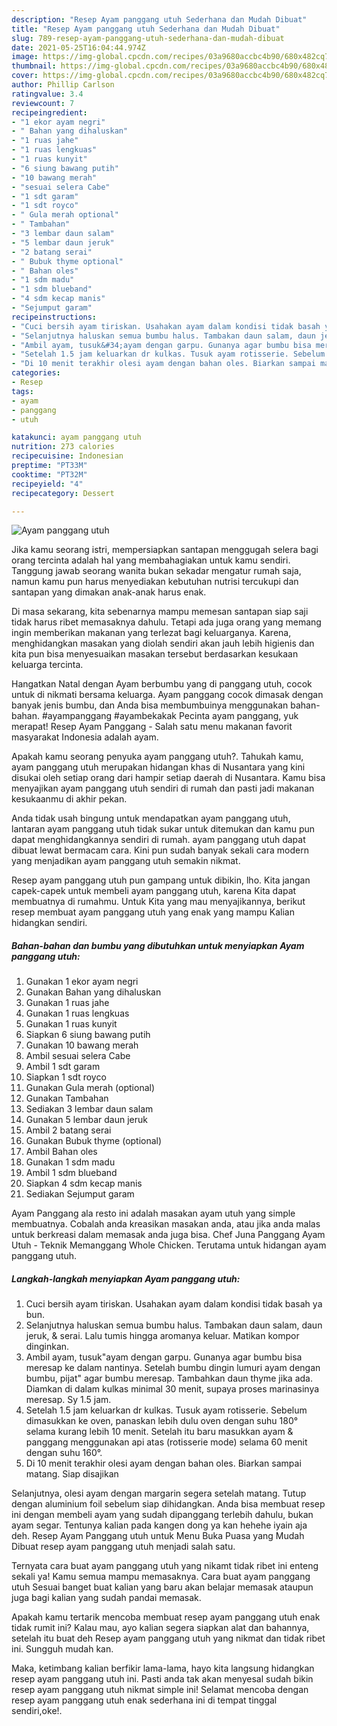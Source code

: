 ```yaml
---
description: "Resep Ayam panggang utuh Sederhana dan Mudah Dibuat"
title: "Resep Ayam panggang utuh Sederhana dan Mudah Dibuat"
slug: 789-resep-ayam-panggang-utuh-sederhana-dan-mudah-dibuat
date: 2021-05-25T16:04:44.974Z
image: https://img-global.cpcdn.com/recipes/03a9680accbc4b90/680x482cq70/ayam-panggang-utuh-foto-resep-utama.jpg
thumbnail: https://img-global.cpcdn.com/recipes/03a9680accbc4b90/680x482cq70/ayam-panggang-utuh-foto-resep-utama.jpg
cover: https://img-global.cpcdn.com/recipes/03a9680accbc4b90/680x482cq70/ayam-panggang-utuh-foto-resep-utama.jpg
author: Phillip Carlson
ratingvalue: 3.4
reviewcount: 7
recipeingredient:
- "1 ekor ayam negri"
- " Bahan yang dihaluskan"
- "1 ruas jahe"
- "1 ruas lengkuas"
- "1 ruas kunyit"
- "6 siung bawang putih"
- "10 bawang merah"
- "sesuai selera Cabe"
- "1 sdt garam"
- "1 sdt royco"
- " Gula merah optional"
- " Tambahan"
- "3 lembar daun salam"
- "5 lembar daun jeruk"
- "2 batang serai"
- " Bubuk thyme optional"
- " Bahan oles"
- "1 sdm madu"
- "1 sdm blueband"
- "4 sdm kecap manis"
- "Sejumput garam"
recipeinstructions:
- "Cuci bersih ayam tiriskan. Usahakan ayam dalam kondisi tidak basah ya bun."
- "Selanjutnya haluskan semua bumbu halus. Tambakan daun salam, daun jeruk, &amp; serai. Lalu tumis hingga aromanya keluar. Matikan kompor dinginkan."
- "Ambil ayam, tusuk&#34;ayam dengan garpu. Gunanya agar bumbu bisa meresap ke dalam nantinya. Setelah bumbu dingin lumuri ayam dengan bumbu, pijat&#34; agar bumbu meresap. Tambahkan daun thyme jika ada. Diamkan di dalam kulkas minimal 30 menit, supaya proses marinasinya meresap. Sy 1.5 jam."
- "Setelah 1.5 jam keluarkan dr kulkas. Tusuk ayam rotisserie. Sebelum dimasukkan ke oven, panaskan lebih dulu oven dengan suhu 180° selama kurang lebih 10 menit. Setelah itu baru masukkan ayam &amp; panggang menggunakan api atas (rotisserie mode) selama 60 menit dengan suhu 160°."
- "Di 10 menit terakhir olesi ayam dengan bahan oles. Biarkan sampai matang. Siap disajikan"
categories:
- Resep
tags:
- ayam
- panggang
- utuh

katakunci: ayam panggang utuh 
nutrition: 273 calories
recipecuisine: Indonesian
preptime: "PT33M"
cooktime: "PT32M"
recipeyield: "4"
recipecategory: Dessert

---
```



![Ayam panggang utuh](https://img-global.cpcdn.com/recipes/03a9680accbc4b90/680x482cq70/ayam-panggang-utuh-foto-resep-utama.jpg)

Jika kamu seorang istri, mempersiapkan santapan menggugah selera bagi orang tercinta adalah hal yang membahagiakan untuk kamu sendiri. Tanggung jawab seorang  wanita bukan sekadar mengatur rumah saja, namun kamu pun harus menyediakan kebutuhan nutrisi tercukupi dan santapan yang dimakan anak-anak harus enak.

Di masa  sekarang, kita sebenarnya mampu memesan santapan siap saji tidak harus ribet memasaknya dahulu. Tetapi ada juga orang yang memang ingin memberikan makanan yang terlezat bagi keluarganya. Karena, menghidangkan masakan yang diolah sendiri akan jauh lebih higienis dan kita pun bisa menyesuaikan masakan tersebut berdasarkan kesukaan keluarga tercinta. 

Hangatkan Natal dengan Ayam berbumbu yang di panggang utuh, cocok untuk di nikmati bersama keluarga. Ayam panggang cocok dimasak dengan banyak jenis bumbu, dan Anda bisa membumbuinya menggunakan bahan-bahan. #ayampanggang #ayambekakak Pecinta ayam panggang, yuk merapat! Resep Ayam Panggang - Salah satu menu makanan favorit masyarakat Indonesia adalah ayam.

Apakah kamu seorang penyuka ayam panggang utuh?. Tahukah kamu, ayam panggang utuh merupakan hidangan khas di Nusantara yang kini disukai oleh setiap orang dari hampir setiap daerah di Nusantara. Kamu bisa menyajikan ayam panggang utuh sendiri di rumah dan pasti jadi makanan kesukaanmu di akhir pekan.

Anda tidak usah bingung untuk mendapatkan ayam panggang utuh, lantaran ayam panggang utuh tidak sukar untuk ditemukan dan kamu pun dapat menghidangkannya sendiri di rumah. ayam panggang utuh dapat dibuat lewat bermacam cara. Kini pun sudah banyak sekali cara modern yang menjadikan ayam panggang utuh semakin nikmat.

Resep ayam panggang utuh pun gampang untuk dibikin, lho. Kita jangan capek-capek untuk membeli ayam panggang utuh, karena Kita dapat membuatnya di rumahmu. Untuk Kita yang mau menyajikannya, berikut resep membuat ayam panggang utuh yang enak yang mampu Kalian hidangkan sendiri.

<!--inarticleads1-->

##### Bahan-bahan dan bumbu yang dibutuhkan untuk menyiapkan Ayam panggang utuh:

1. Gunakan 1 ekor ayam negri
1. Gunakan  Bahan yang dihaluskan
1. Gunakan 1 ruas jahe
1. Gunakan 1 ruas lengkuas
1. Gunakan 1 ruas kunyit
1. Siapkan 6 siung bawang putih
1. Gunakan 10 bawang merah
1. Ambil sesuai selera Cabe
1. Ambil 1 sdt garam
1. Siapkan 1 sdt royco
1. Gunakan  Gula merah (optional)
1. Gunakan  Tambahan
1. Sediakan 3 lembar daun salam
1. Gunakan 5 lembar daun jeruk
1. Ambil 2 batang serai
1. Gunakan  Bubuk thyme (optional)
1. Ambil  Bahan oles
1. Gunakan 1 sdm madu
1. Ambil 1 sdm blueband
1. Siapkan 4 sdm kecap manis
1. Sediakan Sejumput garam


Ayam Panggang ala resto ini adalah masakan ayam utuh yang simple membuatnya. Cobalah anda kreasikan masakan anda, atau jika anda malas untuk berkreasi dalam memasak anda juga bisa. Chef Juna Panggang Ayam Utuh - Teknik Memanggang Whole Chicken. Terutama untuk hidangan ayam panggang utuh. 

<!--inarticleads2-->

##### Langkah-langkah menyiapkan Ayam panggang utuh:

1. Cuci bersih ayam tiriskan. Usahakan ayam dalam kondisi tidak basah ya bun.
1. Selanjutnya haluskan semua bumbu halus. Tambakan daun salam, daun jeruk, &amp; serai. Lalu tumis hingga aromanya keluar. Matikan kompor dinginkan.
1. Ambil ayam, tusuk&#34;ayam dengan garpu. Gunanya agar bumbu bisa meresap ke dalam nantinya. Setelah bumbu dingin lumuri ayam dengan bumbu, pijat&#34; agar bumbu meresap. Tambahkan daun thyme jika ada. Diamkan di dalam kulkas minimal 30 menit, supaya proses marinasinya meresap. Sy 1.5 jam.
1. Setelah 1.5 jam keluarkan dr kulkas. Tusuk ayam rotisserie. Sebelum dimasukkan ke oven, panaskan lebih dulu oven dengan suhu 180° selama kurang lebih 10 menit. Setelah itu baru masukkan ayam &amp; panggang menggunakan api atas (rotisserie mode) selama 60 menit dengan suhu 160°.
1. Di 10 menit terakhir olesi ayam dengan bahan oles. Biarkan sampai matang. Siap disajikan


Selanjutnya, olesi ayam dengan margarin segera setelah matang. Tutup dengan aluminium foil sebelum siap dihidangkan. Anda bisa membuat resep ini dengan membeli ayam yang sudah dipanggang terlebih dahulu, bukan ayam segar. Tentunya kalian pada kangen dong ya kan hehehe iyain aja deh. Resep Ayam Panggang utuh untuk Menu Buka Puasa yang Mudah Dibuat resep ayam panggang utuh menjadi salah satu. 

Ternyata cara buat ayam panggang utuh yang nikamt tidak ribet ini enteng sekali ya! Kamu semua mampu memasaknya. Cara buat ayam panggang utuh Sesuai banget buat kalian yang baru akan belajar memasak ataupun juga bagi kalian yang sudah pandai memasak.

Apakah kamu tertarik mencoba membuat resep ayam panggang utuh enak tidak rumit ini? Kalau mau, ayo kalian segera siapkan alat dan bahannya, setelah itu buat deh Resep ayam panggang utuh yang nikmat dan tidak ribet ini. Sungguh mudah kan. 

Maka, ketimbang kalian berfikir lama-lama, hayo kita langsung hidangkan resep ayam panggang utuh ini. Pasti anda tak akan menyesal sudah bikin resep ayam panggang utuh nikmat simple ini! Selamat mencoba dengan resep ayam panggang utuh enak sederhana ini di tempat tinggal sendiri,oke!.

